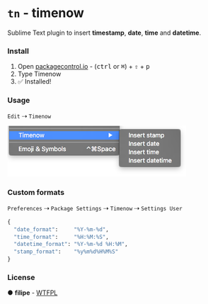 # `tn` - timenow 

Sublime Text plugin to insert **timestamp**, **date**, **time** and **datetime**.

### Install
1. Open [packagecontrol.io](packagecontro.io) - (<kbd>ctrl</kbd> or <kbd>⌘</kbd>) +  <kbd>⇧</kbd> + <kbd>p</kbd>
2. Type Timenow
3. :white_check_mark: Installed!

### Usage
`Edit` ⇢ `Timenow`

![Timenow usage](media/screenshot.png)

### Custom formats
`Preferences` ⇢ `Package Settings` ⇢ `Timenow` ⇢ `Settings User`

```python
{
  "date_format":     "%Y-%m-%d",
  "time_format":     "%H:%M:%S",
  "datetime_format": "%Y-%m-%d %H:%M",
  "stamp_format":    "%y%m%d%H%M%S"
}
```

### License
● **filipe** - [WTFPL](LICENSE.md)
